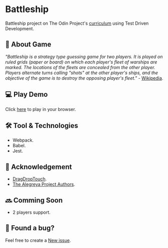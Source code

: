 # Battleship

Battleship project on The Odin Project's [curriculum](https://www.theodinproject.com/lessons/node-path-javascript-battleship) using Test Driven Development.

## 📖 About Game

_"Battleship is a strategy type guessing game for two players. It is played on ruled grids (paper or board) on which each player's fleet of warships are marked. The locations of the fleets are concealed from the other player. Players alternate turns calling "shots" at the other player's ships, and the objective of the game is to destroy the opposing player's fleet."_ - [Wikipedia](https://en.m.wikipedia.org/wiki/Battleship_(game)).

## 💻 Play Demo

Click [here](https://climaxmba.github.io/battleship) to play in your browser.

## 🛠 Tool & Technologies

- Webpack.
- Babel.
- Jest.

## 🙏 Acknowledgement
- [DragDropTouch](https://github.com/Bernardo-Castilho/dragdroptouch).
- [The Alegreya Project Authors](https://github.com/huertatipografica/Alegreya).

## 🔜 Comming Soon

- 2 players support.

## 🐛 Found a bug?

Feel free to create a [New issue](https://github.com/climaxmba/battleship/issues).
